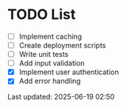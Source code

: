 # TODO List

- [ ] Implement caching
- [ ] Create deployment scripts
- [ ] Write unit tests
- [ ] Add input validation
- [x] Implement user authentication
- [x] Add error handling

Last updated: 2025-06-19 02:50
